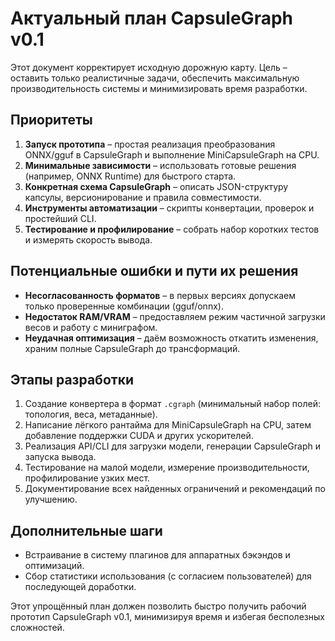 # Актуальный план CapsuleGraph v0.1

Этот документ корректирует исходную дорожную карту. Цель – оставить только реалистичные задачи, обеспечить максимальную производительность системы и минимизировать время разработки.

## Приоритеты
1. **Запуск прототипа** – простая реализация преобразования ONNX/gguf в CapsuleGraph и выполнение MiniCapsuleGraph на CPU.
2. **Минимальные зависимости** – использовать готовые решения (например, ONNX Runtime) для быстрого старта.
3. **Конкретная схема CapsuleGraph** – описать JSON-структуру капсулы, версионирование и правила совместимости.
4. **Инструменты автоматизации** – скрипты конвертации, проверок и простейший CLI.
5. **Тестирование и профилирование** – собрать набор коротких тестов и измерять скорость вывода.

## Потенциальные ошибки и пути их решения
- **Несогласованность форматов** – в первых версиях допускаем только проверенные комбинации (gguf/onnx).
- **Недостаток RAM/VRAM** – предоставляем режим частичной загрузки весов и работу с миниграфом.
- **Неудачная оптимизация** – даём возможность откатить изменения, храним полные CapsuleGraph до трансформаций.

## Этапы разработки
1. Создание конвертера в формат `.cgraph` (минимальный набор полей: топология, веса, метаданные).
2. Написание лёгкого рантайма для MiniCapsuleGraph на CPU, затем добавление поддержки CUDA и других ускорителей.
3. Реализация API/CLI для загрузки модели, генерации CapsuleGraph и запуска вывода.
4. Тестирование на малой модели, измерение производительности, профилирование узких мест.
5. Документирование всех найденных ограничений и рекомендаций по улучшению.

## Дополнительные шаги
- Встраивание в систему плагинов для аппаратных бэкэндов и оптимизаций.
- Сбор статистики использования (с согласием пользователей) для последующей доработки.

Этот упрощённый план должен позволить быстро получить рабочий прототип CapsuleGraph v0.1, минимизируя время и избегая бесполезных сложностей.
